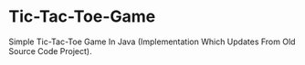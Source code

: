 # Tic-Tac-Toe-Game
Simple Tic-Tac-Toe Game In Java (Implementation Which Updates From Old Source Code Project).
